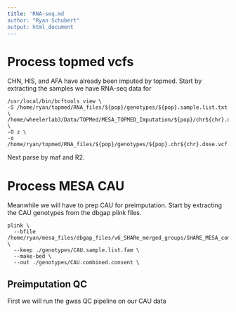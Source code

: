 ```yaml
---
title: 'RNA-seq.md
author: "Ryan Schubert"
output: html_document
---
```


# Process topmed vcfs
CHN, HIS, and AFA have already been imputed by topmed. Start by extracting the samples we have RNA-seq data for
```{bash}
/usr/local/bin/bcftools view \
-S /home/ryan/topmed/RNA_files/${pop}/genotypes/${pop}.sample.list.txt \
/home/wheelerlab3/Data/TOPMed/MESA_TOPMED_Imputation/${pop}/chr${chr}.dose.vcf.gz \
-O z \
-o /home/ryan/topmed/RNA_files/${pop}/genotypes/${pop}.chr${chr}.dose.vcf.gz
```
Next parse by maf and R2.

# Process MESA CAU
Meanwhile we will have to prep CAU for preimputation.
Start by extracting the CAU genotypes from the dbgap plink files.
```
plink \
  --bfile /home/ryan/mesa_files/dbgap_files/v6_SHARe_merged_groups/SHARE_MESA_combined_consent \
  --keep ./genotypes/CAU.sample.list.fam \
  --make-bed \
  --out ./genotypes/CAU.combined.consent \
```

## Preimputation QC
First we will run the gwas QC pipeline on our CAU data
  
  
